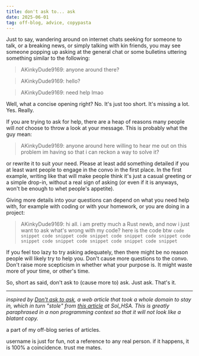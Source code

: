 ```yaml
---
title: don't ask to... ask
date: 2025-06-01
tag: off-blog, advice, copypasta
---
```



Just to say, wandering around on internet chats seeking for someone to talk, or a breaking news, or simply talking with kin friends, you may see someone popping up asking at the general chat or some bulletins uttering something similar to the following: 


> AKinkyDude9169: anyone around there?

> AKinkyDude9169: hello?

> AKinkyDude9169: need help lmao


Well, what a concise opening right? No. It's just too short. It's missing a lot. Yes. Really.

If you are trying to ask for help, there are a heap of reasons many people will *not* choose to throw a look at your message. This is probably what the guy mean:


> AKinkyDude9169: anyone around here willing to hear me out on this problem im having so that i can reckon a way to solve it?


or rewrite it to suit your need. Please at least add something detailed if you at least want people to engage in the convo in the first place. In the first example, writing like that will make people think it's just a casual greeting or a simple drop-in, without a real sign of asking (or even if it is anyways, won't be enough to whet people's appetite).

Giving more details into your questions can depend on what you need help with, for example with coding or with your homework, or you are doing in a project:

> AKinkyDude9169: hi all. i am pretty much a Rust newb, and now i just want to ask what's wrong with my code? here is the code btw ```code snippet code snippet code snippet code snippet code snippet code snippet code snippet code snippet code snippet code snippet```

If you feel too lazy to try asking adequately, then there might be no reason people will likely try to help you. Don't cause more questions to the convo. Don't raise more scepticism in whether what your purpose is. It might waste more of your time, or other's time.

So, short as said, don't ask to (cause more to) ask. Just ask. That's it.

---

*inspired by [Don't ask to ask](https://dontasktoask.com/), a web article that took a whole domain to stay in, which in turn "stole" from [this article](https://solhsa.com/dontask.html) at Sol_HSA. This is greatly paraphrased in a non programming context so that it will not look like a blatant copy.*

a part of my off-blog series of articles.

username is just for fun, not a reference to any real person. if it happens, it is 100% a coincidence. trust me mates.
